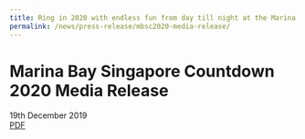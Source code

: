 ```yaml
---
title: Ring in 2020 with endless fun from day till night at the Marina Bay Singapore Countdown 2020
permalink: /news/press-release/mbsc2020-media-release/
---
```


# **Marina Bay Singapore Countdown 2020 Media Release**
19th December 2019
<br>
[PDF](/files/mbsc2020-media-release.pdf)
